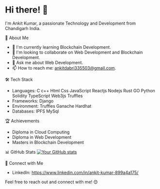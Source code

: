 # Hi there! 👋

I'm Ankit Kumar, a passionate Technology and Development from Chandigarh India.

🚀 About Me
<!--- 💼 I'm currently working at [Your Company].--->
- 🌱 I'm currently learning Blockchain Development.
- 👯 I'm looking to collaborate on Web Development and Blockchain Development.
- 💬 Ask me about Web Development.
- 📫 How to reach me: ankitdabri335503@gmail.com.

🛠️ Tech Stack
- Languages: C c++ Html Css JavaScript Reactjs Nodejs Rust GO Python Solidity TypeScript Web3js Truffles 
- Frameworks: Django 
- Environment: Truffles Ganache Hardhat
- Databases: IPFS MySql

<!---📚 Projects
- [Project 1]: [Brief Description]
- [Project 2]: [Brief Description]
- [Project 3]: [Brief Description]--->

🏆 Achievements
- Diploma in Cloud Computing
- Diploma in Web Development
- Masters in Blockchain Development

📊 GitHub Stats
[![Your GitHub stats](https://github-readme-stats.vercel.app/api?username=ankitloura)](https://github.com/anuraghazra/github-readme-stats)

🤝 Connect with Me
- LinkedIn: https://www.linkedin.com/in/ankit-kumar-899a4a175/

Feel free to reach out and connect with me! 😊


<!---
ankitloura/ankitloura is a ✨ special ✨ repository because its `README.md` (this file) appears on your GitHub profile.
You can click the Preview link to take a look at your changes.
--->
